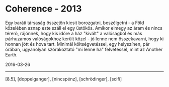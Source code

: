 # Coherence - 2013

Egy baráti társaság összejön kicsit borozgatni, beszélgetni - a Föld közelében aznap este száll el egy üstökös. Amikor elmegy az áram és nincs térerő, rájönnek, hogy kis időre a ház "kivált" a valóságból és más párhuzamos valóságokhoz került közel - jó lenne nem összekavarni, hogy ki honnan jött és hova tart. Minimál költségvetéssel, egy helyszínen, pár órában, ugyanolyan szórakoztató "mi lenne ha" felvetéssel, mint az Another Earth.

2016-03-26 

----

[8.5], [doppelganger], [nincspénz], [schrödinger], [scifi]